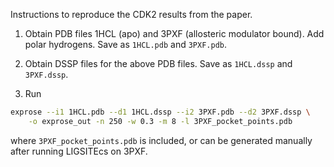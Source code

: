 Instructions to reproduce the CDK2 results from the paper.

1. Obtain PDB files 1HCL (apo) and 3PXF (allosteric modulator bound). Add polar hydrogens. Save as `1HCL.pdb` and `3PXF.pdb`.

2. Obtain DSSP files for the above PDB files. Save as `1HCL.dssp` and `3PXF.dssp`.

3. Run

```bash
exprose --i1 1HCL.pdb --d1 1HCL.dssp --i2 3PXF.pdb --d2 3PXF.dssp \
    -o exprose_out -n 250 -w 0.3 -m 8 -l 3PXF_pocket_points.pdb
```

where `3PXF_pocket_points.pdb` is included, or can be generated manually after running LIGSITEcs on 3PXF.
